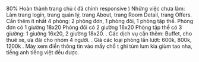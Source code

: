 80% Hoàn thành trang chủ ( đã chỉnh responsive )
Những việc chưa làm:
Làm trang login, trang quản lý, trang About, trang Room Detail, trang Offers.
Cần thêm ít nhất 4 phòng:
2 phòng đơn, 1 phòng đôi, 1 phòng tập thể.
Phòng đơn có 1 giường 18x20
Phòng đôi có 2 giường 16x20
Phòng tập thể có 3 giường: 1 giường 16x20, 2 giường 18x20.
.
Các dịch vụ cần thêm: Buffet, cho thuê xe, ưa đãi cho nhóm 4 người.
.
Giá các loại phòng lần lượt: 600k, 800k, 1200k
.
Mày xem điền thông tin vào mấy chổ t ghi tùm lum kia giùm tao nha, tiếng anh tiếng việt đều được.
